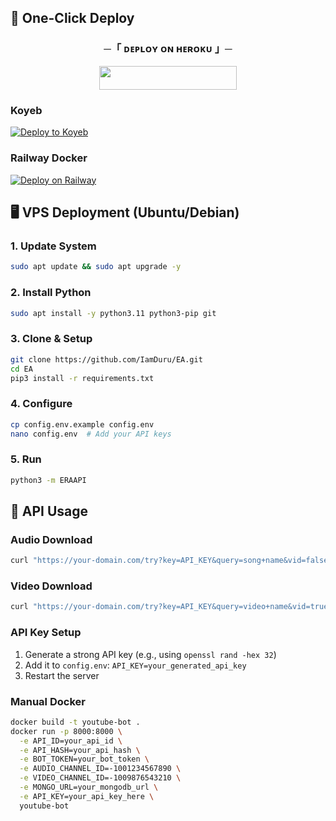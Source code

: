 ## 🚀 One-Click Deploy
<h3 align="center">
    ─「 ᴅᴇᴩʟᴏʏ ᴏɴ ʜᴇʀᴏᴋᴜ 」─
</h3>

<p align="center"><a href="https://dashboard.heroku.com/new?template=https://github.com/IamDuru/EA"> <img src="https://img.shields.io/badge/Deploy%20On%20Heroku-black?style=for-the-badge&logo=heroku" width="220" height="38.45"/></a></p>

 </h3>
 
### Koyeb
[![Deploy to Koyeb](https://www.koyeb.com/static/images/deploy/button.svg)](https://app.koyeb.com/deploy?type=git&repository=https://github.com/IamDuru/EA&branch=main&name=youtube-music-bot)

### Railway Docker
[![Deploy on Railway](https://railway.app/button.svg)](https://railway.app/new/template/dockerfile?template=https://github.com/IamDuru/EA)



## 🖥️ VPS Deployment (Ubuntu/Debian)

### 1. Update System
```bash
sudo apt update && sudo apt upgrade -y
```

### 2. Install Python
```bash
sudo apt install -y python3.11 python3-pip git
```

### 3. Clone & Setup
```bash
git clone https://github.com/IamDuru/EA.git
cd EA
pip3 install -r requirements.txt
```

### 4. Configure
```bash
cp config.env.example config.env
nano config.env  # Add your API keys
```

### 5. Run
```bash
python3 -m ERAAPI
```

## 📡 API Usage

### Audio Download
```bash
curl "https://your-domain.com/try?key=API_KEY&query=song+name&vid=false"
```

### Video Download
```bash
curl "https://your-domain.com/try?key=API_KEY&query=video+name&vid=true"
```

### API Key Setup
1. Generate a strong API key (e.g., using `openssl rand -hex 32`)
2. Add it to `config.env`: `API_KEY=your_generated_api_key`
3. Restart the server

### Manual Docker
```bash
docker build -t youtube-bot .
docker run -p 8000:8000 \
  -e API_ID=your_api_id \
  -e API_HASH=your_api_hash \
  -e BOT_TOKEN=your_bot_token \
  -e AUDIO_CHANNEL_ID=-1001234567890 \
  -e VIDEO_CHANNEL_ID=-1009876543210 \
  -e MONGO_URL=your_mongodb_url \
  -e API_KEY=your_api_key_here \
  youtube-bot
```



